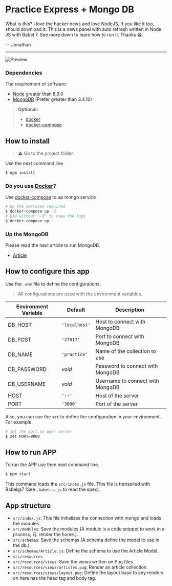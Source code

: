 # Practice Express + Mongo DB

What is this? I love the hacker news and love NodeJS,
If you like it too, should download it. This is a news panel with auto refresh written in Node JS with Babel 7.  See more down to learn how to run it. Thanks 😁.

— Jonathan

----

![Preview](https://i.imgur.com/JOUDMWT.png)

### Dependencies

The requirement of software:

- [Node](https://nodejs.org/en/) greater than 8.9.0
- [MongoDB](https://www.mongodb.com) (Prefer greater than 3.4.10)

> **Optional:**
>
> - [docker](https://www.docker.com)
> - [docker-compose](https://docs.docker.com/compose)

## How to install

> ⚠ Go to the project folder.

Use the next command line

```bash
$ npm install
```

### Do you use [Docker](https://www.docker.com)?

Use [docker-compose](https://docs.docker.com/compose) to up mongo service

```bash
# Up the services required
$ docker-compose up -d
# Use without "-d" to view the logs
$ docker-compose up
```

### Up the MongoDB

Please read the next article to run MongoDB.

- [Article](https://docs.mongodb.com/manual/tutorial/install-mongodb-on-windows/)


## How to configure this app

Use the `.env` file to define the configurations.

> All configurations are used with the environment variables.

| Environment Variable | Default       | Description                      |
| -------------------- | ------------- | -------------------------------- |
| DB_HOST              | `'localhost'` | Host to connect with MongoDB     |
| DB_POST              | `'27017'`     | Port to connect with MongoDB     |
| DB_NAME              | `'practice'`  | Name of the collection to use    |
| DB_PASSWORD          | _void_        | Password to connect with MongoDB |
| DB_USERNAME          | _void_        | Username to connect with MongoDB |
| HOST                 | `'::'`        | Host of the server               |
| PORT                 | `'3000'`      | Port of the server               |

Also, you can use the `set` to define the configuration in your environment. For example.

```bash
# set the port to open server
$ set PORT=9000
```

## How to run APP

To run the APP use then next command line.

```bash
$ npm start
```

This command loads the `src/index.js` file. This file is transpiled with Babel@7 (See `.babelrc.js` to read the spec).


## App structure

- `src/index.js`: This file initializes the connection with mongo and loads the modules.
- `src/modules`: Save the modules (A module is a code snippet to work in a process, Ej. render the home.).
- `src/schemas`: Save the schemas (A schema define the model to use in the db.)
- `src/schemas/Article.js`: Define the schema to use the Article Model.
- `src/resources`
- `src/resources/views`: Save the views written on Pug files.
- `src/resources/views/articles.pug`: Render an article collection.
- `src/resources/views/layout.pug`: Define the layout base to any renders on here has the head tag and body tag.

